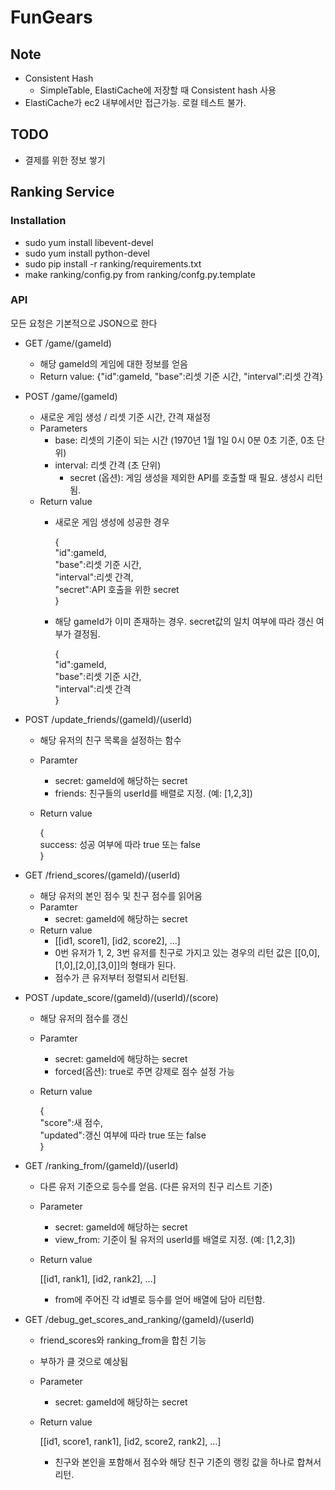 # FunGears

## Note

  - Consistent Hash
    - SimpleTable, ElastiCache에 저장할 때 Consistent hash 사용
  - ElastiCache가 ec2 내부에서만 접근가능. 로컬 테스트 불가.

## TODO

  - 결제를 위한 정보 쌓기

## Ranking Service

### Installation

  - sudo yum install libevent-devel
  - sudo yum install python-devel
  - sudo pip install -r ranking/requirements.txt
  - make ranking/config.py from ranking/confg.py.template

### API

모든 요청은 기본적으로 JSON으로 한다

  - GET /game/(gameId)
    - 해당 gameId의 게임에 대한 정보를 얻음
    - Return value: {"id":gameId, "base":리셋 기준 시간, "interval":리셋 간격}
  - POST /game/(gameId)
    - 새로운 게임 생성 / 리셋 기준 시간, 간격 재설정
    - Parameters
      - base: 리셋의 기준이 되는 시간 (1970년 1월 1일 0시 0분 0초 기준, 0초 단위)
  	  - interval: 리셋 간격 (초 단위)
	    - secret (옵션): 게임 생성을 제외한 API를 호출할 때 필요. 생성시 리턴됨.
    - Return value
      - 새로운 게임 생성에 성공한 경우

          {  
            "id":gameId,  
            "base":리셋 기준 시간,  
            "interval":리셋 간격,  
            "secret":API 호출을 위한 secret  
          }

      - 해당 gameId가 이미 존재하는 경우. secret값의 일치 여부에 따라 갱신 여부가 결정됨.

          {  
            "id":gameId,  
            "base":리셋 기준 시간,  
            "interval":리셋 간격  
          }
  
  - POST /update_friends/(gameId)/(userId)
    - 해당 유저의 친구 목록을 설정하는 함수
    - Paramter
      - secret: gameId에 해당하는 secret
      - friends: 친구들의 userId를 배렬로 지정. (예: [1,2,3])
    - Return value

        {  
          success: 성공 여부에 따라 true 또는 false  
        }

  - GET /friend_scores/(gameId)/(userId)
    - 해당 유저의 본인 점수 및 친구 점수를 읽어옴
    - Paramter
      - secret: gameId에 해당하는 secret
    - Return value
      - [[id1, score1], [id2, score2], ...]
      - 0번 유저가 1, 2, 3번 유저를 친구로 가지고 있는 경우의 리턴 값은 [[0,0],[1,0],[2,0],[3,0]]의 형태가 된다.
	  - 점수가 큰 유저부터 정렬되서 리턴됨.

  - POST /update_score/(gameId)/(userId)/(score)
    - 해당 유저의 점수를 갱신
    - Paramter
      - secret: gameId에 해당하는 secret
	  - forced(옵션): true로 주면 강제로 점수 설정 가능
    - Return value

        {  
          "score":새 점수,  
          "updated":갱신 여부에 따라 true 또는 false  
        }

  - GET /ranking_from/(gameId)/(userId)
    - 다른 유저 기준으로 등수를 얻음. (다른 유저의 친구 리스트 기준)
    - Parameter
      - secret: gameId에 해당하는 secret
      - view_from: 기준이 될 유저의 userId를 배열로 지정. (예: [1,2,3])
    - Return value

        [[id1, rank1], [id2, rank2], ...]

      - from에 주어진 각 id별로 등수를 얻어 배열에 담아 리턴함.

  - GET /debug_get_scores_and_ranking/(gameId)/(userId)
    - friend_scores와 ranking_from을 합친 기능
	- 부하가 클 것으로 예상됨
    - Parameter
      - secret: gameId에 해당하는 secret
    - Return value

        [[id1, score1, rank1], [id2, score2, rank2], ...]

      - 친구와 본인을 포함해서 점수와 해당 친구 기준의 랭킹 값을 하나로 합쳐서 리턴.
